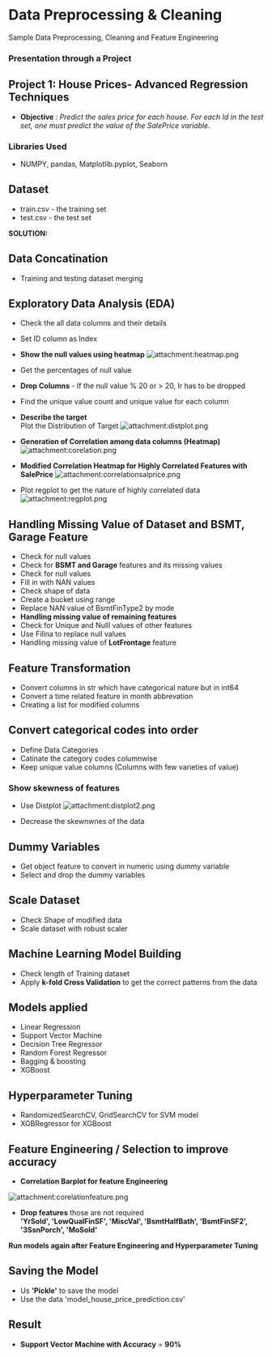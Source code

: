# Data Preprocessing & Cleaning
Sample Data Preprocessing, Cleaning and Feature Engineering

### Presentation through a Project

## Project 1: House Prices- Advanced Regression Techniques
- **Objective** : _Predict the sales price for each house. For each Id in the test set, one must predict the value of the SalePrice variable._ 

### Libraries Used 
- NUMPY, pandas, Matplotlib.pyplot, Seaborn

## Dataset
- train.csv - the training set
- test.csv - the test set

**SOLUTION:**

## Data Concatination
- Training and testing dataset merging

## Exploratory Data Analysis (EDA) 
- Check the all data columns and their details
- Set ID column as Index
- **Show the null values using heatmap**
![attachment:heatmap.png](https://github.com/RusticHaze634/Data_Preprocessing_-_Cleaning/blob/main/Images/heatmap.png)

- Get the percentages of null value
- **Drop Columns** - If the null value % 20 or > 20, Ir has to be dropped
- Find the unique value count and unique value for each column
- **Describe the target**  
   Plot the Distribution of Target
 ![attachment:distplot.png](https://github.com/RusticHaze634/Data_Preprocessing_-_Cleaning/blob/main/Images/distplot.png)
 
 - **Generation of Correlation among data columns (Heatmap)**
 ![attachment:corelation.png](https://github.com/RusticHaze634/Data_Preprocessing_-_Cleaning/blob/main/Images/corelation.png)
 
 - **Modified Correlation Heatmap for Highly Correlated Features with SalePrice**
 ![attachment:correlationsalprice.png](https://github.com/RusticHaze634/Data_Preprocessing_-_Cleaning/blob/main/Images/correlationsalprice.png)
 
 - Plot regplot to get the nature of highly correlated data
 ![attachment:regplot.png](https://github.com/RusticHaze634/Data_Preprocessing_-_Cleaning/blob/main/Images/regplot.png)
 
 ## Handling Missing Value of Dataset and BSMT, Garage Feature
 
 - Check for null values
 - Check for **BSMT and Garage** features and its missing values
 - Check for null values
 - Fill in with NAN values
 - Check shape of data
 - Create a bucket using range
 - Replace NAN value of BsmtFinType2 by mode 
 - **Handling missing value of remaining features**
 - Check for Unique and Nulll values of other features
 - Use Fillna to replace null values
 - Handling missing value of **LotFrontage** feature
 
 ## Feature Transformation
 - Convert columns in str which have categorical nature but in int64
 - Convert a time related feature in month abbrevation
 - Creating a list for modified columns
 
 ## Convert categorical codes into order
 - Define Data Categories
 - Catinate the category codes columnwise
 - Keep unique value columns (Columns with few varieties of value)

### Show skewness of features 
- Use Distplot
![attachment:distplot2.png](https://github.com/RusticHaze634/Data_Preprocessing_-_Cleaning/blob/main/Images/distplot2.png)

- Decrease the skewnwnes of the data

## Dummy Variables
- Get object feature to convert in numeric using dummy variable
- Select and drop the dummy variables

## Scale Dataset
- Check Shape of modified data
- Scale dataset with robust scaler


## Machine Learning Model Building
- Check length of Training dataset
- Apply **k-fold Cross Validation** to get the correct patterns from the data

## Models applied 
- Linear Regression
- Support Vector Machine
- Decision Tree Regressor
- Random Forest Regressor
- Bagging & boosting
- XGBoost

## Hyperparameter Tuning 
- RandomizedSearchCV, GridSearchCV for SVM model
- XGBRegressor for XGBoost


## Feature Engineering / Selection to improve accuracy
- **Correlation Barplot for feature Engineering**

![attachment:corelationfeature.png](https://github.com/RusticHaze634/Data_Preprocessing_-_Cleaning/blob/main/Images/corelationfeature.png)

- **Drop features** those are not required  
**'YrSold',
 'LowQualFinSF',
 'MiscVal',
 'BsmtHalfBath',
 'BsmtFinSF2',
 '3SsnPorch',
 'MoSold'**
 
 **Run models again after Feature Engineering and Hyperparameter Tuning**
 
 ## Saving the Model
 - Us **'Pickle'** to save the model
 - Use the data 'model_house_price_prediction.csv'

## Result
- **Support Vector Machine with Accuracy** = **90%**
 
   

